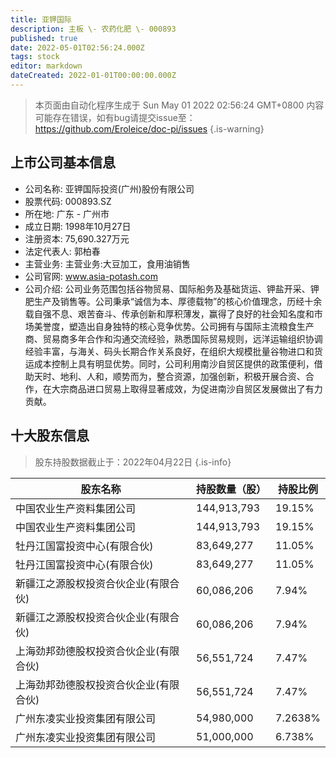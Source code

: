 ```yaml
---
title: 亚钾国际
description: 主板 \- 农药化肥 \- 000893
published: true
date: 2022-05-01T02:56:24.000Z
tags: stock
editor: markdown
dateCreated: 2022-01-01T00:00:00.000Z
---
```


> 本页面由自动化程序生成于 Sun May 01 2022 02:56:24 GMT+0800
> 内容可能存在错误，如有bug请提交issue至：https://github.com/Eroleice/doc-pi/issues
{.is-warning}

## 上市公司基本信息
- 公司名称: 亚钾国际投资(广州)股份有限公司
- 股票代码: 000893.SZ
- 所在地: 广东 - 广州市
- 成立日期: 1998年10月27日
- 注册资本: 75,690.327万元
- 法定代表人: 郭柏春
- 主营业务: 主营业务:大豆加工，食用油销售
- 公司官网: www.asia-potash.com
- 公司介绍: 公司业务范围包括谷物贸易、国际船务及基础货运、钾盐开采、钾肥生产及销售等。公司秉承“诚信为本、厚德载物”的核心价值理念，历经十余载自强不息、艰苦奋斗、传承创新和厚积薄发，赢得了良好的社会知名度和市场美誉度，塑造出自身独特的核心竞争优势。公司拥有与国际主流粮食生产商、贸易商多年合作和沟通交流经验，熟悉国际贸易规则，远洋运输组织协调经验丰富，与海关、码头长期合作关系良好，在组织大规模批量谷物进口和货运成本控制上具有明显优势。同时，公司利用南沙自贸区提供的政策便利，借助天时、地利、人和，顺势而为，整合资源，加强创新，积极开展合资、合作，在大宗商品进口贸易上取得显著成效，为促进南沙自贸区发展做出了有力贡献。


## 十大股东信息
> 股东持股数据截止于：2022年04月22日
{.is-info}

| 股东名称 | 持股数量（股） | 持股比例 |
| --- | --- | --- |
| 中国农业生产资料集团公司 | 144,913,793 | 19.15% |
| 中国农业生产资料集团公司 | 144,913,793 | 19.15% |
| 牡丹江国富投资中心(有限合伙) | 83,649,277 | 11.05% |
| 牡丹江国富投资中心(有限合伙) | 83,649,277 | 11.05% |
| 新疆江之源股权投资合伙企业(有限合伙) | 60,086,206 | 7.94% |
| 新疆江之源股权投资合伙企业(有限合伙) | 60,086,206 | 7.94% |
| 上海劲邦劲德股权投资合伙企业(有限合伙) | 56,551,724 | 7.47% |
| 上海劲邦劲德股权投资合伙企业(有限合伙) | 56,551,724 | 7.47% |
| 广州东凌实业投资集团有限公司 | 54,980,000 | 7.2638% |
| 广州东凌实业投资集团有限公司 | 51,000,000 | 6.738% |




